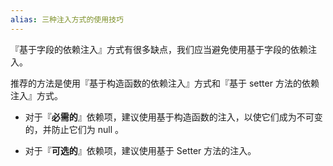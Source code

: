 ```yaml
---
alias: 三种注入方式的使用技巧
---
```




『基于字段的依赖注入』方式有很多缺点，我们应当避免使用基于字段的依赖注入。

推荐的方法是使用『基于构造函数的依赖注入』方式和『基于 setter 方法的依赖注入』方式。

- 对于『**必需的**』依赖项，建议使用基于构造函数的注入，以使它们成为不可变的，并防止它们为 null 。

- 对于『**可选的**』依赖项，建议使用基于 Setter 方法的注入。